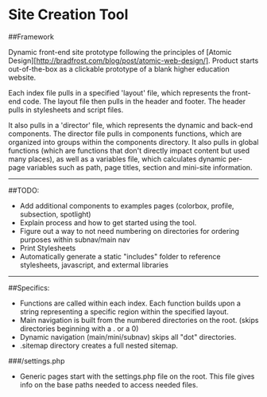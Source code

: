# Site Creation Tool

##Framework

Dynamic front-end site prototype following the principles of [Atomic Design][http://bradfrost.com/blog/post/atomic-web-design/]. Product starts out-of-the-box as a clickable prototype of a blank higher education website. 

Each index file pulls in a specified 'layout' file, which represents the front-end code. The layout file then pulls in the header and footer. The header pulls in stylesheets and script files.

It also pulls in a 'director' file, which represents the dynamic and back-end components. The director file pulls in components functions, which are organized into groups within the components directory. It also pulls in global functions (which are functions that don't directly impact content but used many places), as well as a variables file, which calculates dynamic per-page variables such as path, page titles, section and mini-site information.

---

##TODO:

- Add additional components to examples pages (colorbox, profile, subsection, spotlight)
- Explain process and how to get started using the tool.
- Figure out a way to not need numbering on directories for ordering purposes within subnav/main nav
- Print Stylesheets
- Automatically generate a static "includes" folder to reference stylesheets, javascript, and extermal libraries

---

##Specifics:
- Functions are called within each index. Each function builds upon a string representing a specific region within the specified layout. 
- Main navigation is built from the numbered directories on the root. (skips directories beginning with a . or a 0)
- Dynamic navigation (main/mini/subnav) skips all "dot" directories.
- .sitemap directory creates a full nested sitemap.

###/settings.php
- Generic pages start with the settings.php file on the root. This file gives info on the base paths needed to access needed files.
